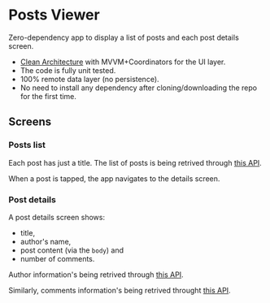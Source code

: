 # Posts Viewer
Zero-dependency app to display a list of posts and each post details screen.

- [Clean Architecture](https://blog.cleancoder.com/uncle-bob/2012/08/13/the-clean-architecture.html) with MVVM+Coordinators for the UI layer.
- The code is fully unit tested.
- 100% remote data layer (no persistence).
- No need to install any dependency after cloning/downloading the repo for the first time.

## Screens

### Posts list

Each post has just a title.
The list of posts is being retrived through [this API](https://jsonplaceholder.typicode.com/posts).

When a post is tapped, the app navigates to the details screen.

### Post details

A post details screen shows:

* title,
* author's name,
* post content (via the `body`) and
* number of comments.

Author information's being retrived through [this API](https://jsonplaceholder.typicode.com/users/1).

Similarly, comments information's being retrived throught [this API](https://jsonplaceholder.typicode.com/comments?postId=1).
